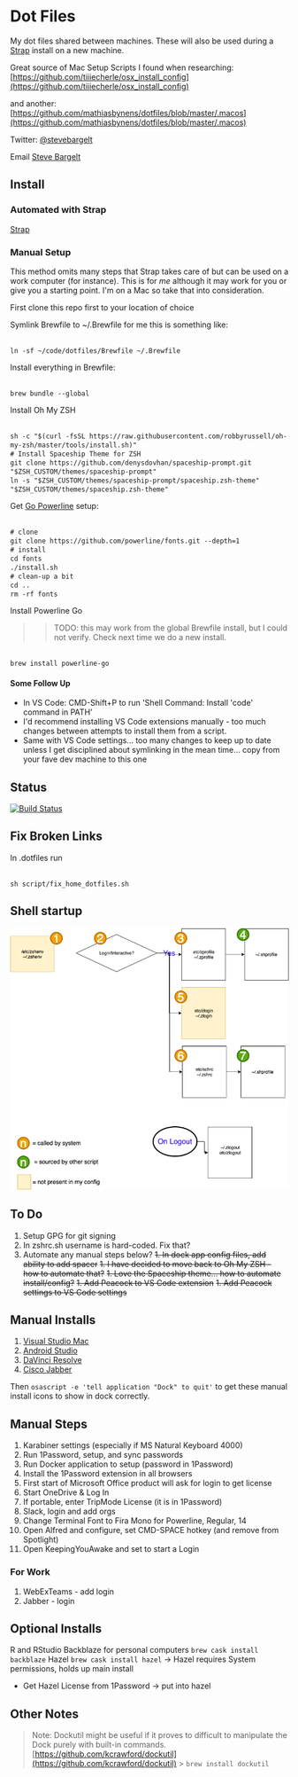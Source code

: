 # Dot Files

My dot files shared between machines. These will also be used during a [Strap](https://github.com/MikeMcQuaid/strap) install on a new machine.

Great source of Mac Setup Scripts I found when researching:
[https://github.com/tiiiecherle/osx_install_config](https://github.com/tiiiecherle/osx_install_config)

and another:
[https://github.com/mathiasbynens/dotfiles/blob/master/.macos](https://github.com/mathiasbynens/dotfiles/blob/master/.macos)

Twitter: [@stevebargelt](http://twitter.com/stevebargelt)

Email [Steve Bargelt](mailto:steve@bargelt.com)

## Install

### Automated with Strap

[Strap](https://github.com/MikeMcQuaid/strap)


### Manual Setup

This method omits many steps that Strap takes care of but can be used on a work computer (for instance). This is for *me* although it may work for you or give you a starting point. I'm on a Mac so take that into consideration. 

First clone this repo first to your location of choice

Symlink Brewfile to ~/.Brewfile for me this is something like:

``` shell

ln -sf ~/code/dotfiles/Brewfile ~/.Brewfile

```

Install everything in Brewfile:

``` shell

brew bundle --global

```

Install Oh My ZSH

```shell

sh -c "$(curl -fsSL https://raw.githubusercontent.com/robbyrussell/oh-my-zsh/master/tools/install.sh)"
# Install Spaceship Theme for ZSH
git clone https://github.com/denysdovhan/spaceship-prompt.git "$ZSH_CUSTOM/themes/spaceship-prompt"
ln -s "$ZSH_CUSTOM/themes/spaceship-prompt/spaceship.zsh-theme" "$ZSH_CUSTOM/themes/spaceship.zsh-theme"

```

Get [Go Powerline](https://github.com/justjanne/powerline-go) setup:

```shell

# clone
git clone https://github.com/powerline/fonts.git --depth=1
# install
cd fonts
./install.sh
# clean-up a bit
cd ..
rm -rf fonts

```

Install Powerline Go

>> TODO: this may work from the global Brewfile install, but I could not verify. Check next time we do a new install.

```shell

brew install powerline-go

```

#### Some Follow Up

* In VS Code: CMD-Shift+P to run 'Shell Command: Install 'code' command in PATH'
* I'd recommend installing VS Code extensions manually - too much changes between attempts to install them from a script.
* Same with VS Code settings... too many changes to keep up to date unless I get disciplined about symlinking in the mean time... copy from your fave dev machine to this one

## Status

[![Build Status](https://travis-ci.org/stevebargelt/dotfiles.svg?branch=master)](https://travis-ci.org/stevebargelt/dotfiles)

## Fix Broken Links

In .dotfiles run

```shell

sh script/fix_home_dotfiles.sh

```

## Shell startup

![Image of startup script flow](https://raw.githubusercontent.com/stevebargelt/dotfiles/master/assets/shell%20startup.png)

## To Do

1. Setup GPG for git signing
1. In zshrc.sh username is hard-coded. Fix that?
1. Automate any manual steps below?
   ~~1. In dock app config files, add ability to add spacer~~
   ~~1. I have decided to move back to Oh My ZSH - how to automate that?~~
   ~~1. Love the Spaceship theme... how to automate install/config?~~
   ~~1. Add Peacock to VS Code extension~~
   ~~1. Add Peacock settings to VS Code settings~~

## Manual Installs

1. [Visual Studio Mac](https://visualstudio.microsoft.com/vs/mac/)
1. [Android Studio](https://developer.android.com/studio)
1. [DaVinci Resolve](https://www.blackmagicdesign.com/products/davinciresolve/)
1. [Cisco Jabber](https://uit.stanford.edu/service/jabber/mac/installation)

Then `osascript -e 'tell application "Dock" to quit'` to get these manual install icons to show in dock correctly.

## Manual Steps

1. Karabiner settings (especially if MS Natural Keyboard 4000)
1. Run 1Password, setup, and sync passwords
1. Run Docker application to setup (password in 1Password)
1. Install the 1Password extension in all browsers
1. First start of Microsoft Office product will ask for login to get license
1. Start OneDrive & Log In
1. If portable, enter TripMode License (it is in 1Password)
1. Slack, login and add orgs
1. Change Terminal Font to Fira Mono for Powerline, Regular, 14
1. Open Alfred and configure, set CMD-SPACE hotkey (and remove from Spotlight)
1. Open KeepingYouAwake and set to start a Login

### For Work

1. WebExTeams - add login
1. Jabber - login

## Optional Installs

R and RStudio
Backblaze for personal computers `brew cask install backblaze`
Hazel `brew cask install hazel` -> Hazel requires System permissions, holds up main install

- Get Hazel License from 1Password -> put into hazel

## Other Notes

> Note: Dockutil might be useful if it proves to difficult to manipulate the Dock purely with built-in commands.
> [https://github.com/kcrawford/dockutil](https://github.com/kcrawford/dockutil) > `brew install dockutil`
